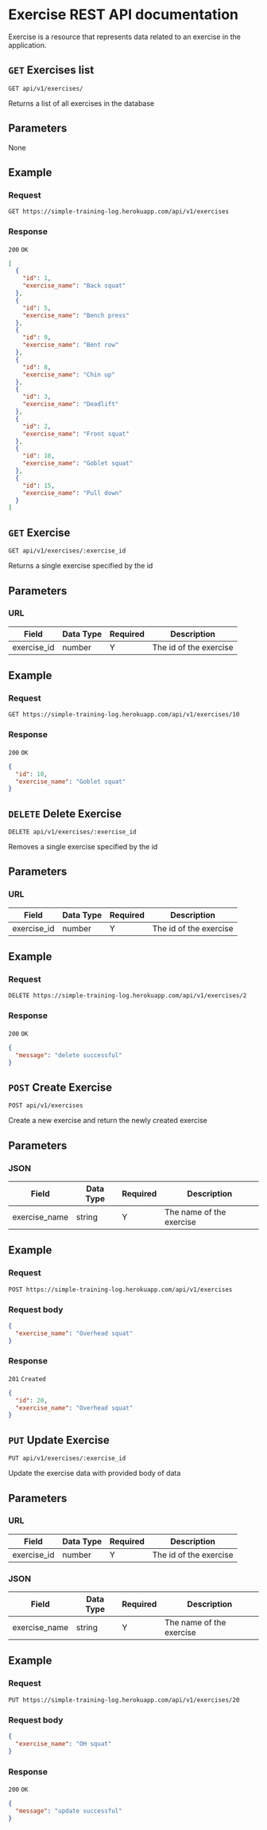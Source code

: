 # Exercise REST API documentation

Exercise is a resource that represents data related to an exercise in the application.

## <code>GET</code> Exercises list

    GET api/v1/exercises/
    
Returns a list of all exercises in the database

## Parameters

None

## Example
### Request

    GET https://simple-training-log.herokuapp.com/api/v1/exercises

### Response
`200` `OK`
``` json
[
  {
    "id": 1,
    "exercise_name": "Back squat"
  },
  {
    "id": 5,
    "exercise_name": "Bench press"
  },
  {
    "id": 9,
    "exercise_name": "Bent row"
  },
  {
    "id": 8,
    "exercise_name": "Chin up"
  },
  {
    "id": 3,
    "exercise_name": "Deadlift"
  },
  {
    "id": 2,
    "exercise_name": "Front squat"
  },
  {
    "id": 10,
    "exercise_name": "Goblet squat"
  },
  {
    "id": 15,
    "exercise_name": "Pull down"
  }
]
```

## <code>GET</code> Exercise

    GET api/v1/exercises/:exercise_id
    
Returns a single exercise specified by the id

## Parameters

### URL
Field | Data Type | Required | Description
--- | --- | --- | ---
exercise_id | number | Y | The id of the exercise

## Example
### Request

    GET https://simple-training-log.herokuapp.com/api/v1/exercises/10

### Response
`200` `OK`
``` json
{
  "id": 10,
  "exercise_name": "Goblet squat"
}
```

## <code>DELETE</code> Delete Exercise

    DELETE api/v1/exercises/:exercise_id
    
Removes a single exercise specified by the id

## Parameters

### URL
Field | Data Type | Required | Description
--- | --- | --- | ---
exercise_id | number | Y | The id of the exercise

## Example
### Request

    DELETE https://simple-training-log.herokuapp.com/api/v1/exercises/2

### Response

`200` `OK`

``` json
{
  "message": "delete successful"
}
```

## <code>POST</code> Create Exercise

    POST api/v1/exercises
    
Create a new exercise and return the newly created exercise

## Parameters

### JSON
Field | Data Type | Required | Description
--- | --- | --- | ---
exercise_name | string | Y | The name of the exercise

## Example
### Request

    POST https://simple-training-log.herokuapp.com/api/v1/exercises

### Request body
``` json
{
  "exercise_name": "Overhead squat"
}
```

### Response
`201` `Created`
``` json
{
  "id": 20,
  "exercise_name": "Overhead squat"
}
```

## <code>PUT</code> Update Exercise

    PUT api/v1/exercises/:exercise_id
    
Update the exercise data with provided body of data

## Parameters

### URL
Field | Data Type | Required | Description
--- | --- | --- | ---
exercise_id | number | Y | The id of the exercise

### JSON
Field | Data Type | Required | Description
--- | --- | --- | ---
exercise_name | string | Y | The name of the exercise

## Example
### Request

    PUT https://simple-training-log.herokuapp.com/api/v1/exercises/20

### Request body
``` json
{
  "exercise_name": "OH squat"
}
```

### Response
`200` `OK`
``` json
{
  "message": "update successful"
}
```